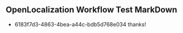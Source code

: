 ## OpenLocalization Workflow Test MarkDown
* 6183f7d3-4863-4bea-a44c-bdb5d768e034 
thanks!<!--HONumber=Mar16_HO4-->
